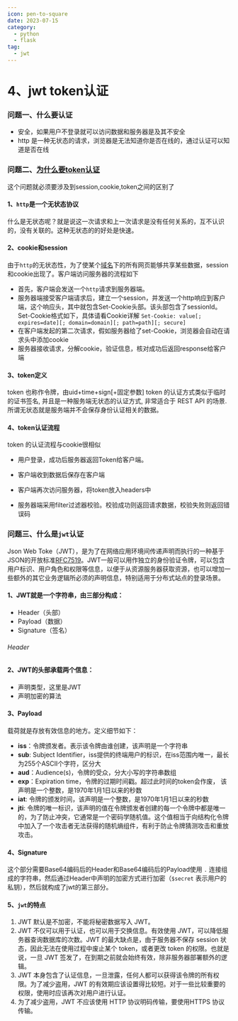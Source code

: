 ```yaml
---
icon: pen-to-square
date: 2023-07-15
category:
  - python
  - flask
tag:
  - jwt
---
```


# 4、jwt token认证



### 问题一、什么要认证

- 安全，如果用户不登录就可以访问数据和服务器是及其不安全
- http 是一种无状态的请求，浏览器是无法知道你是否在线的，通过认证可以知道是否在线



### 问题二、[为什么要token认证](https://cloud.tencent.com/developer/article/1683290)

这个问题就必须要涉及到session,cookie,token之间的区别了

#### 1、`http`是一个无状态协议

什么是无状态呢？就是说这一次请求和上一次请求是没有任何关系的，互不认识的，没有关联的。这种无状态的的好处是快速。

#### 2、cookie和session

由于`http`的无状态性，为了使某个[域名](https://cloud.tencent.com/act/pro/domain-sales?from=20065&from_column=20065)下的所有网页能够共享某些数据，session和cookie出现了。客户端访问服务器的流程如下

- 首先，客户端会发送一个`http`请求到服务器端。
- 服务器端接受客户端请求后，建立一个session，并发送一个http响应到客户端，这个响应头，其中就包含Set-Cookie头部。该头部包含了sessionId。Set-Cookie格式如下，具体请看Cookie详解 `Set-Cookie: value[; expires=date][; domain=domain][; path=path][; secure]`
- 在客户端发起的第二次请求，假如服务器给了set-Cookie，浏览器会自动在请求头中添加cookie
- 服务器接收请求，分解cookie，验证信息，核对成功后返回response给客户端

#### 3、token定义

token 也称作令牌，由uid+time+sign[+固定参数] token 的认证方式类似于临时的证书签名, 并且是一种服务端无状态的认证方式, 非常适合于 REST API 的场景. 所谓无状态就是服务端并不会保存身份认证相关的数据。

#### 4、token认证流程

token 的认证流程与cookie很相似

- 用户登录，成功后服务器返回Token给客户端。

- 客户端收到数据后保存在客户端

- 客户端再次访问服务器，将token放入headers中

- 服务器端采用filter过滤器校验。校验成功则返回请求数据，校验失败则返回错误码

  

### 问题三、什么是`jwt`认证

Json Web Toke（JWT），是为了在网络应用环境间传递声明而执行的一种基于JSON的开放标准[RFC7519](https://tools.ietf.org/html/rfc7519?spm=a2c4g.11186623.2.18.661d167c396yae)。JWT一般可以用作独立的身份验证令牌，可以包含用户标识、用户角色和权限等信息，以便于从资源服务器获取资源，也可以增加一些额外的其它业务逻辑所必须的声明信息，特别适用于分布式站点的登录场景。

#### 1、JWT就是一个字符串，由三部分构成：

- Header（头部）
- Payload（数据）
- Signature（签名）

###### Header



#### 2、JWT的头部承载两个信息：

- 声明类型，这里是JWT
- 声明加密的算法

#### 3、Payload

载荷就是存放有效信息的地方。定义细节如下：

- **iss**：令牌颁发者。表示该令牌由谁创建，该声明是一个字符串
- **sub**:  Subject Identifier，iss提供的终端用户的标识，在iss范围内唯一，最长为255个ASCII个字符，区分大
- **aud**：Audience(s)，令牌的受众，分大小写的字符串数组
- **exp**：Expiration time，令牌的过期时间戳。超过此时间的token会作废， 该声明是一个整数，是1970年1月1日以来的秒数
- **iat**: 令牌的颁发时间，该声明是一个整数，是1970年1月1日以来的秒数
- **jti**: 令牌的唯一标识，该声明的值在令牌颁发者创建的每一个令牌中都是唯一的，为了防止冲突，它通常是一个密码学随机值。这个值相当于向结构化令牌中加入了一个攻击者无法获得的随机熵组件，有利于防止令牌猜测攻击和重放攻击。



#### 4、Signature

这个部分需要Base64编码后的Header和Base64编码后的Payload使用 `.` 连接组成的字符串，然后通过Header中声明的加密方式进行加密（`$secret` 表示用户的私钥），然后就构成了jwt的第三部分。

#### 5、`jwt`的特点

1. JWT 默认是不加密，不能将秘密数据写入 JWT。
2. JWT 不仅可以用于认证，也可以用于交换信息。有效使用 JWT，可以降低服务器查询数据库的次数。JWT 的最大缺点是，由于服务器不保存 session 状态，因此无法在使用过程中废止某个 token，或者更改 token 的权限。也就是说，一旦 JWT 签发了，在到期之前就会始终有效，除非服务器部署额外的逻辑。
3. JWT 本身包含了认证信息，一旦泄露，任何人都可以获得该令牌的所有权限。为了减少盗用，JWT 的有效期应该设置得比较短。对于一些比较重要的权限，使用时应该再次对用户进行认证。
4. 为了减少盗用，JWT 不应该使用 HTTP 协议明码传输，要使用HTTPS 协议传输。